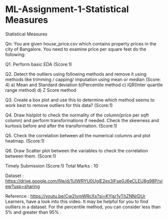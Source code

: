 # ML-Assignment-1-Statistical Measures
Statistical Measures

Qn: You are given house_price.csv which contains property prices in the city of Bangalore. You need to examine price per square feet do the following:

Q1. Perform basic EDA (Score:1)

Q2. Detect the outliers using following methods and remove it using methods like trimming / capping/ imputation using mean or median (Score: 4)
a) Mean and Standard deviation
b)Percentile method
c) IQR(Inter quartile range method)
d) Z Score method

Q3. Create a box plot and use this to determine which method seems to work best to remove outliers for this data? (Score:1)

Q4. Draw histplot to check the normality of the column(price per sqft column) and perform transformations if needed. Check the skewness and kurtosis before and after the transformation. (Score:1)

Q5. Check the correlation between all the numerical columns and plot heatmap. (Score:1)

Q6. Draw Scatter plot between the variables to check the correlation between them. (Score:1)

Timely Submission (Score:1)
Total Marks : 10

Dataset : https://drive.google.com/file/d/1UlWRYU0UglE2ex3iFse0J6eCLEU8g98P/view?usp=sharing

Reference :
https://youtu.be/Cw2IvmWRcXs?si=KYjsr1vThZNNrDUr
Learners, have a look into this video. It may be helpful for you to find outliers in a dataset.
For the percentile method, you can consider less than 5% and greater than 95% .

